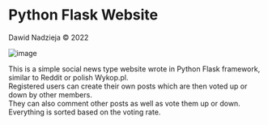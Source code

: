 # Python Flask Website

Dawid Nadzieja © 2022

![image](https://user-images.githubusercontent.com/33668566/178148473-95329aed-e85a-4401-9741-e02ae943645b.png)

This is a simple social news type website wrote in Python Flask framework, similar to Reddit or polish Wykop.pl.<br>
Registered users can create their own posts which are then voted up or down by other members.<br>
They can also comment other posts as well as vote them up or down. Everything is sorted based on the voting rate.
